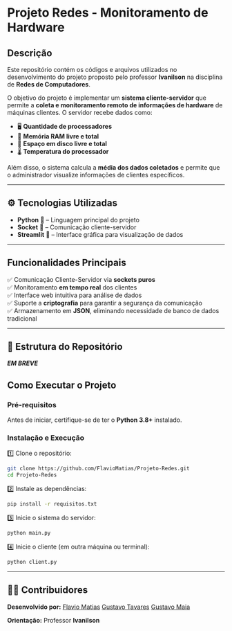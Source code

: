 # **Projeto Redes - Monitoramento de Hardware**

## Descrição  

Este repositório contém os códigos e arquivos utilizados no desenvolvimento do projeto proposto pelo professor **Ivanilson** na disciplina de **Redes de Computadores**.  

O objetivo do projeto é implementar um **sistema cliente-servidor** que permite a **coleta e monitoramento remoto de informações de hardware** de máquinas clientes. O servidor recebe dados como:  

- 🖥 **Quantidade de processadores**  
- 💾 **Memória RAM livre e total**  
- 📂 **Espaço em disco livre e total**  
- 🌡 **Temperatura do processador**  

Além disso, o sistema calcula a **média dos dados coletados** e permite que o administrador visualize informações de clientes específicos.  

---

## ⚙️ **Tecnologias Utilizadas**  
- **Python** 🐍 – Linguagem principal do projeto  
- **Socket** 🔌 – Comunicação cliente-servidor  
- **Streamlit** 🎨 – Interface gráfica para visualização de dados
  
---

## **Funcionalidades Principais**  
✅ Comunicação Cliente-Servidor via **sockets puros**  
✅ Monitoramento **em tempo real** dos clientes  
✅ Interface web intuitiva para análise de dados  
✅ Suporte a **criptografia** para garantir a segurança da comunicação  
✅ Armazenamento em **JSON**, eliminando necessidade de banco de dados tradicional  

---

## 📂 **Estrutura do Repositório**  

***EM BREVE***

## **Como Executar o Projeto**  

### **Pré-requisitos**  
Antes de iniciar, certifique-se de ter o **Python 3.8+** instalado.  

### **Instalação e Execução**  

1️⃣ Clone o repositório:  
```bash
git clone https://github.com/FlavioMatias/Projeto-Redes.git
cd Projeto-Redes
```

2️⃣ Instale as dependências:  
```bash
pip install -r requisitos.txt
```

3️⃣ Inicie o sistema do servidor:  
```bash
python main.py
```

4️⃣ Inicie o cliente (em outra máquina ou terminal):  
```bash
python client.py
```

---

## 👨‍💻 **Contribuidores**  
**Desenvolvido por:**
    [Flavio Matias]()
    [Gustavo Tavares]()
    [Gustavo Maia]()
    
**Orientação:** Professor **Ivanilson**  
